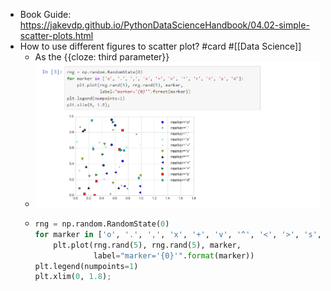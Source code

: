 - Book Guide: https://jakevdp.github.io/PythonDataScienceHandbook/04.02-simple-scatter-plots.html
- How to use different figures to scatter plot? #card #[[Data Science]]
	- As the {{cloze: third parameter}}
	- ![image.png](../assets/image_1712764189448_0.png)
	- ```python
	  rng = np.random.RandomState(0)
	  for marker in ['o', '.', ',', 'x', '+', 'v', '^', '<', '>', 's', 'd']:
	      plt.plot(rng.rand(5), rng.rand(5), marker,
	               label="marker='{0}'".format(marker))
	  plt.legend(numpoints=1)
	  plt.xlim(0, 1.8);
	  ```
